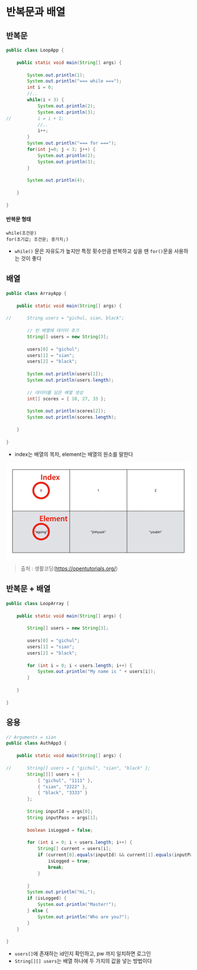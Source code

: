 # 반복문과 배열

## 반복문

```java
public class LoopApp {
 
    public static void main(String[] args) {
         
        System.out.println(1);
        System.out.println("=== while ===");
        int i = 0;
        //..
        while(i < 3) {
            System.out.println(2);
            System.out.println(3);
//          i = i + 1;
            //..
            i++;
        }
        System.out.println("=== for ===");
        for(int j=0; j < 3; j++) {
            System.out.println(2);
            System.out.println(3);
        }
         
        System.out.println(4);
 
    }
 
}
```

#### 반복문 형태
 `while(조건문)`        
 `for(초기값; 조건문; 증가치;)`

- `while()` 문은 자유도가 높지만 특정 횟수만큼 반복하고 싶을 땐 `for()`문을 사용하는 것이 좋다

## 배열

```java
public class ArrayApp {

	public static void main(String[] args) {

//		String users = "gichul, sian, black";

		// 빈 배열에 데이터 추가
		String[] users = new String[3];

		users[0] = "gichul";
		users[1] = "sian";
		users[2] = "black";

		System.out.println(users[1]);
		System.out.println(users.length);

		// 데이터를 담은 배열 생성
		int[] scores = { 10, 27, 33 };

		System.out.println(scores[2]);
		System.out.println(scores.length);

	}

}
```
- index는 배열의 목차, element는 배열의 원소를 말한다

![java_loopApp_01](./images/java_loopApp_01.png)
>출처 : 생활코딩(https://opentutorials.org/)

## 반복문 + 배열

```java
public class LoopArray {

	public static void main(String[] args) {

		String[] users = new String[3];

		users[0] = "gichul";
		users[1] = "sian";
		users[2] = "black";

		for (int i = 0; i < users.length; i++) {
			System.out.println("My name is " + users[i]);
		}

	}

}
```

## 응용

```java
// Arguments = sian
public class AuthApp3 {

	public static void main(String[] args) {

//		String[] users = { "gichul", "sian", "black" };
		String[][] users = {
			{ "gichul", "1111" },
			{ "sian", "2222" },
			{ "black", "3333" }
		};

		String inputId = args[0];
		String inputPass = args[1];

		boolean isLogged = false;

		for (int i = 0; i < users.length; i++) {
			String[] current = users[i];
			if (current[0].equals(inputId) && current[1].equals(inputPass)) {
				isLogged = true;
				break;
			}

		}
		System.out.println("Hi,");
		if (isLogged) {
			System.out.println("Master!");
		} else {
			System.out.println("Who are you?");
		}
	}

}
```

- `users[]`에 존재하는 id인지 확인하고, pw 까지 일치하면 로그인
- `String[][] users`는 배열 하나에 두 가지의 값을 넣는 방법이다